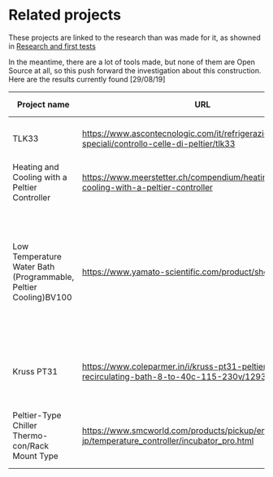 # Related projects

These projects are linked to the research than was made for it, as showned in [Research and first tests](https://github.com/FOSH-following-demand/thermostatic-water-bath/blob/master/dev_plan.md#week-1-research-and-first-tests)

In the meantime, there are a lot of tools made, but none of them are Open Source at all, so this push forward the investigation about this construction.
Here are the results currently found [29/08/19]

| Project name  | URL           | Active/Not active | Notes - relevance |
| ------------- | ------------- | ----------------- | -------------- |
| TLK33 | https://www.ascontecnologic.com/it/refrigerazione/regolatori-speciali/controllo-celle-di-peltier/tlk33 | Active |  Peltier cell regulator (Italian Company)  |
| Heating and Cooling with a Peltier Controller  |  https://www.meerstetter.ch/compendium/heating-and-cooling-with-a-peltier-controller  | Active |  TEC Controllers |
| Low Temperature Water Bath (Programmable, Peltier Cooling)BV100 |  https://www.yamato-scientific.com/product/show/bv100_2/  | Active  |  Space saving low temperature water bath with program operation function, high precision temp. control and low vibration type with Peltiert device equipped  |
|  Kruss PT31  | https://www.coleparmer.in/i/kruss-pt31-peltier-thermostat-recirculating-bath-8-to-40c-115-230v/1293012  |  Active  | Controls the temperature of refractometers, polarimeters, and other equipment  |
|  Peltier-Type Chiller Thermo-con/Rack Mount Type  |  https://www.smcworld.com/products/pickup/en-jp/temperature_controller/incubator_pro.html  | Active  |  Can precisely control the temperature of a heat source or process fluid  |
